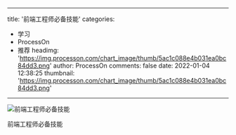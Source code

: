 
---
title: '前端工程师必备技能'
categories: 
 - 学习
 - ProcessOn
 - 推荐
headimg: 'https://img.processon.com/chart_image/thumb/5ac1c088e4b031ea0bc84dd3.png'
author: ProcessOn
comments: false
date: 2022-01-04 12:38:25
thumbnail: 'https://img.processon.com/chart_image/thumb/5ac1c088e4b031ea0bc84dd3.png'
---

<div>   
<img class="thumb" alt="前端工程师必备技能" src="https://img.processon.com/chart_image/thumb/5ac1c088e4b031ea0bc84dd3.png" referrerpolicy="no-referrer">
<p>前端工程师必备技能</p>  
</div>
            
